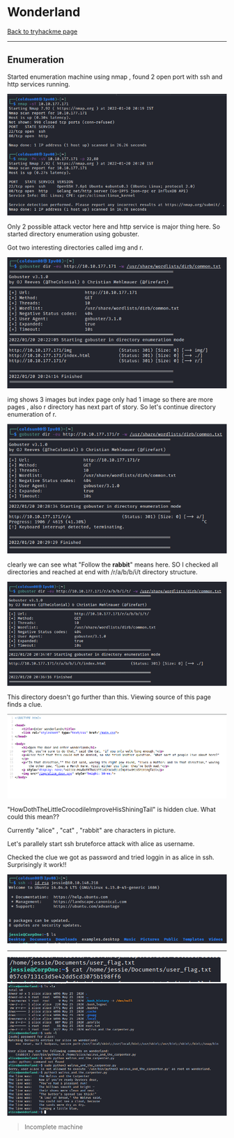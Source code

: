 # Wonderland
[Back to tryhackme page](../index.md)
- --
## Enumeration
Started enumeration machine using nmap , found 2 open port with ssh and http services running.

![Nmap result](Nmap%20result.png)

Only 2 possible attack vector here and http service is major thing here.
So started directory enumeration using gobuster.

Got two interesting directories called img and r.

![gobuster 1](gobuster%201.png)

img shows 3 images but index page only had 1 image so there are more pages , also r directory has next part of story. So let's continue directory enumeration of r.

![gobuster 2](gobuster%202.png)

clearly we can see what "Follow the **rabbit**" means here. SO I checked all directories and reached at end with /r/a/b/b/i/t directory structure.

![gobuster 3](gobuster%203.png)

This directory doesn't go further than this.
Viewing source of this page finds a clue.

![rabbit page source](rabbit%20page%20source.png)

"HowDothTheLittleCrocodileImproveHisShiningTail" is hidden clue. What could this mean??

Currently "alice" , "cat" , "rabbit" are characters in picture.

Let's parallely start ssh bruteforce attack with alice as username.

Checked the clue we got as password and tried loggin in as alice in ssh. Surprisingly it work!!

![ssh login](../Wgel/ssh%20login.png)

- --

![](../Wgel/user%20flag.png)
![](Pasted%20image%2020220120205745.png)

> Incomplete machine